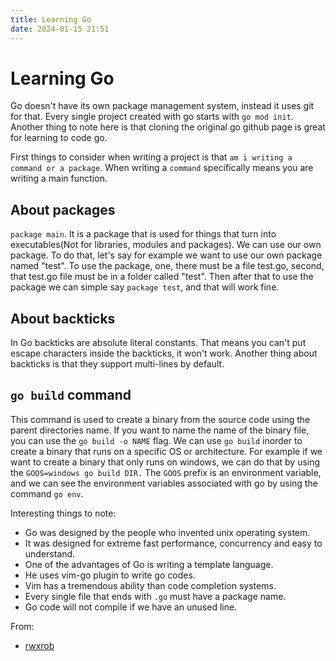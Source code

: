 ```yaml
---
title: Learning Go
date: 2024-01-15 21:51
---
```


# Learning Go

Go doesn't have its own package management system, instead it uses git for that. Every single project created with go starts with `go mod init`. Another thing to note here is that cloning the original go github page is great for learning to code go.

First things to consider when writing a project is that `am i writing a command or a package`. When writing a `command` specifically means you are writing a main function.

## About packages
`package main`. It is a package that is used for things that turn into executables(Not for libraries, modules and packages).
We can use our own package. To do that, let's say for example we want to use our own package named "test". To use the package, one, there must be a file test.go, second, that test.go file must be in a folder called "test". Then after that to use the package we can simple say `package test`, and that will work fine.

## About backticks
In Go backticks are absolute literal constants. That means you can't put escape characters inside the backticks, it won't work. Another thing about backticks is that they support multi-lines by default.

## `go build` command
This command is used to create a binary from the source code using the parent directories name. If you want to name the name of the binary file, you can use the `go build -o NAME` flag.
We can use `go build` inorder to create a binary that runs on a specific OS or architecture. For example if we want to create a binary that only runs on windows, we can do that by using the `GOOS=windows go build DIR.` The `GOOS` prefix is an environment variable, and we can see the environment variables associated with go by using the command `go env`.


Interesting things to note:
- Go was designed by the people who invented unix operating system.
- It was designed for extreme fast performance, concurrency and easy to understand.
- One of the advantages of Go is writing a template language.
- He uses vim-go plugin to write go codes.
- Vim has a tremendous ability than code completion systems.
- Every single file that ends with `.go` must have a package name.
- Go code will not compile if we have an unused line.

From:
- [rwxrob](https://youtu.be/rfspYuA-0EY)
